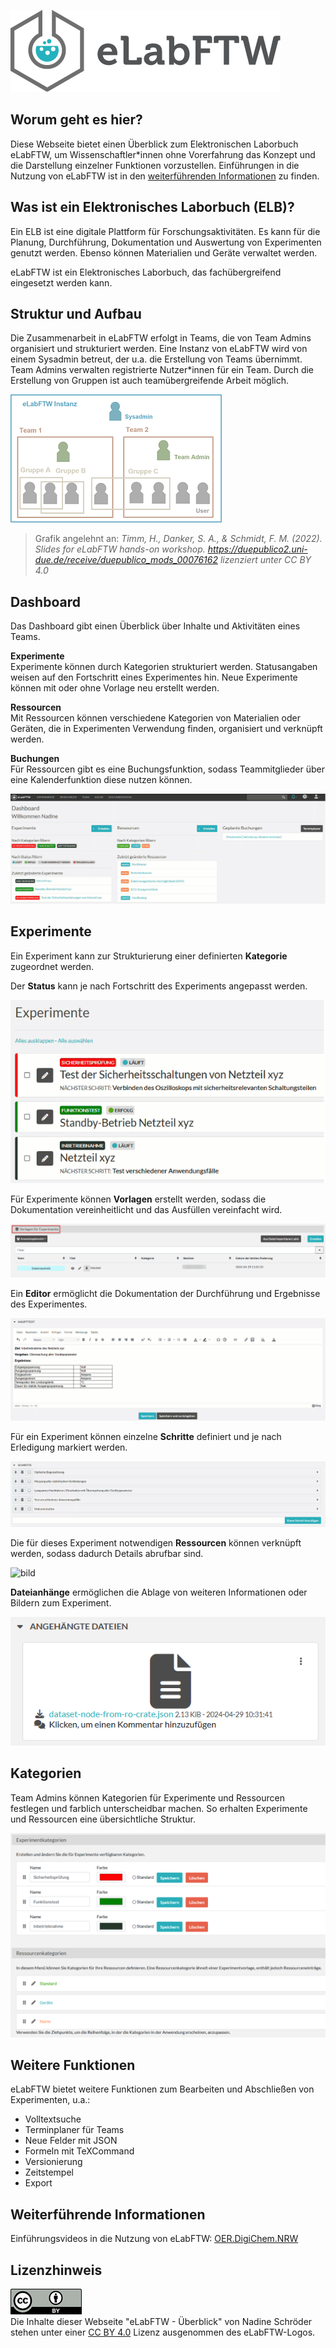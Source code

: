 ![bild](elabftw-logo.png)

## Worum geht es hier?
Diese Webseite bietet einen Überblick zum Elektronischen Laborbuch eLabFTW, um Wissenschaftler*innen ohne Vorerfahrung das Konzept und die Darstellung einzelner Funktionen vorzustellen. Einführungen in die Nutzung von eLabFTW ist in den [weiterführenden Informationen](#weiterführende-informationen) zu finden.

## Was ist ein Elektronisches Laborbuch (ELB)?
Ein ELB ist eine digitale Plattform für Forschungsaktivitäten. Es kann für die Planung, Durchführung, Dokumentation und Auswertung von Experimenten genutzt werden. Ebenso können Materialien und Geräte verwaltet werden.

eLabFTW ist ein Elektronisches Laborbuch, das fachübergreifend eingesetzt werden kann. 


## Struktur und Aufbau
Die Zusammenarbeit in eLabFTW erfolgt in Teams, die von Team Admins organisiert und strukturiert werden. Eine Instanz von eLabFTW wird von einem Sysadmin betreut, der u.a. die Erstellung von Teams übernimmt. Team Admins verwalten registrierte Nutzer*innen für ein Team. Durch die Erstellung von Gruppen ist auch teamübergreifende Arbeit möglich.

![grafik](Struktur_Rollen.png)
> Grafik angelehnt an: *Timm, H., Danker, S. A., & Schmidt, F. M. (2022). Slides for eLabFTW hands-on workshop. https://duepublico2.uni-due.de/receive/duepublico_mods_00076162 lizenziert unter CC BY 4.0*


## Dashboard
Das Dashboard gibt einen Überblick über Inhalte und Aktivitäten eines Teams.

**Experimente**  
Experimente können durch Kategorien strukturiert werden. Statusangaben weisen auf den Fortschritt eines Experimentes hin. Neue Experimente können mit oder ohne Vorlage neu erstellt werden.

**Ressourcen**  
Mit Ressourcen können verschiedene Kategorien von Materialien oder Geräten, die in Experimenten Verwendung finden, organisiert und verknüpft werden.

**Buchungen**  
Für Ressourcen gibt es eine Buchungsfunktion, sodass Teammitglieder über eine Kalenderfunktion diese nutzen können.

![animation](Dashboard.gif)


## Experimente

Ein Experiment kann zur Strukturierung einer definierten **Kategorie** zugeordnet werden. 

Der **Status** kann je nach Fortschritt des Experiments angepasst werden.

![animation](Experimente.gif)



Für Experimente können **Vorlagen** erstellt werden, sodass die Dokumentation vereinheitlicht und das Ausfüllen vereinfacht wird.

![bild](Vorlagen.png)


Ein **Editor** ermöglicht die Dokumentation der Durchführung und Ergebnisse des Experimentes. 

![animation](Experimente_Editor.gif)



Für ein Experiment können einzelne **Schritte** definiert und je nach Erledigung markiert werden. 

![animation](Experiment_Schritte.gif)


Die für dieses Experiment notwendigen **Ressourcen** können verknüpft werden, sodass dadurch Details abrufbar sind.

![bild](Verknüpfungen.png)


**Dateianhänge** ermöglichen die Ablage von weiteren Informationen oder Bildern zum Experiment.

![bild](Dateianhang.png)


## Kategorien

Team Admins können Kategorien für Experimente und Ressourcen festlegen und farblich unterscheidbar machen. So erhalten Experimente und Ressourcen eine übersichtliche Struktur.

![bild](Kategorien.png)


## Weitere Funktionen
eLabFTW bietet weitere Funktionen zum Bearbeiten und Abschließen von Experimenten, u.a.: 

- Volltextsuche
- Terminplaner für Teams
- Neue Felder mit JSON
- Formeln mit TeXCommand
- Versionierung
- Zeitstempel
- Export

## Weiterführende Informationen
Einführungsvideos in die Nutzung von eLabFTW: [OER.DigiChem.NRW](https://av.tib.eu/series/1590/oer+digichem+elabftw)


## Lizenzhinweis
![bild](cc-by.png)  
Die Inhalte dieser Webseite "eLabFTW - Überblick" von Nadine Schröder stehen unter einer [CC BY 4.0](https://creativecommons.org/licenses/by/4.0/) Lizenz ausgenommen des eLabFTW-Logos.




